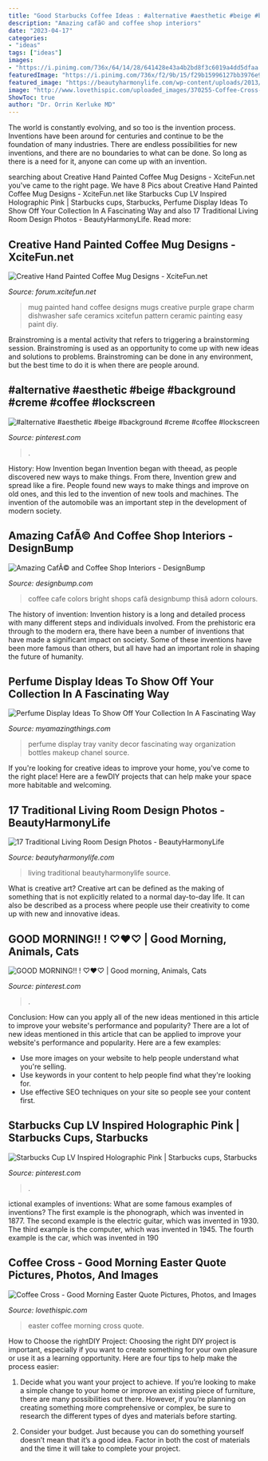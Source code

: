 ```yaml
---
title: "Good Starbucks Coffee Ideas : #alternative #aesthetic #beige #background #creme #coffee #lockscreen"
description: "Amazing cafã© and coffee shop interiors"
date: "2023-04-17"
categories:
- "ideas"
tags: ["ideas"]
images:
- "https://i.pinimg.com/736x/64/14/28/641428e43a4b2bd8f3c6019a4dd5dfaa.jpg"
featuredImage: "https://i.pinimg.com/736x/f2/9b/15/f29b15996127bb3976e9ae6b263551ba.jpg"
featured_image: "https://beautyharmonylife.com/wp-content/uploads/2013/07/traditional-living-room-1.jpg"
image: "http://www.lovethispic.com/uploaded_images/370255-Coffee-Cross-Good-Morning-Easter-Quote.png"
ShowToc: true
author: "Dr. Orrin Kerluke MD"
---
```



The world is constantly evolving, and so too is the invention process. Inventions have been around for centuries and continue to be the foundation of many industries. There are endless possibilities for new inventions, and there are no boundaries to what can be done. So long as there is a need for it, anyone can come up with an invention.

	

		
searching about Creative Hand Painted Coffee Mug Designs - XciteFun.net you've came to the right page. We have 8 Pics about Creative Hand Painted Coffee Mug Designs - XciteFun.net like Starbucks Cup LV Inspired Holographic Pink | Starbucks cups, Starbucks, Perfume Display Ideas To Show Off Your Collection In A Fascinating Way and also 17 Traditional Living Room Design Photos - BeautyHarmonyLife. Read more:
		
    
## Creative Hand Painted Coffee Mug Designs - XciteFun.net

<img loading=lazy src="http://img.xcitefun.net/users/2014/11/365670,xcitefun-coffee-mug-designs-7.jpg" onerror="this.onerror=null;this.src='https://tse2.mm.bing.net/th?id=OIP.ygNv2WWGWR_XIOHGPatl5AHaJ4&amp;pid=15.1';" alt="Creative Hand Painted Coffee Mug Designs - XciteFun.net">

_Source: forum.xcitefun.net_

>mug painted hand coffee designs mugs creative purple grape charm dishwasher safe ceramics xcitefun pattern ceramic painting easy paint diy. 

	

Brainstroming is a mental activity that refers to triggering a brainstorming session. Brainstroming is used as an opportunity to come up with new ideas and solutions to problems. Brainstroming can be done in any environment, but the best time to do it is when there are people around.

    
## #alternative #aesthetic #beige #background #creme #coffee #lockscreen

<img loading=lazy src="https://i.pinimg.com/736x/2f/2e/aa/2f2eaaa002a6501adf7d858c6bc3bdbd.jpg" onerror="this.onerror=null;this.src='https://tse1.mm.bing.net/th?id=OIP.cVbNw1CAv43LTrHz37SVzAHaNK&amp;pid=15.1';" alt="#alternative #aesthetic #beige #background #creme #coffee #lockscreen">

_Source: pinterest.com_

>. 

	

History: How Invention began
Invention began with theead, as people discovered new ways to make things. From there, Invention grew and spread like a fire. People found new ways to make things and improve on old ones, and this led to the invention of new tools and machines. The invention of the automobile was an important step in the development of modern society.

    
## Amazing CafÃ© And Coffee Shop Interiors - DesignBump

<img loading=lazy src="https://cdn.designbump.com/wp-content/uploads/2014/12/cafe-design-003.jpg" onerror="this.onerror=null;this.src='https://tse3.mm.bing.net/th?id=OIP.ULwM53x4o-0XiFkL9uHVfAHaJ4&amp;pid=15.1';" alt="Amazing CafÃ© and Coffee Shop Interiors - DesignBump">

_Source: designbump.com_

>coffee cafe colors bright shops cafã designbump thisâ adorn colours. 

	

The history of invention:
Invention history is a long and detailed process with many different steps and individuals involved. From the prehistoric era through to the modern era, there have been a number of inventions that have made a significant impact on society. Some of these inventions have been more famous than others, but all have had an important role in shaping the future of humanity.

    
## Perfume Display Ideas To Show Off Your Collection In A Fascinating Way

<img loading=lazy src="http://myamazingthings.com/wp-content/uploads/2017/12/perfume-display-ideas-2-.jpg" onerror="this.onerror=null;this.src='https://tse1.mm.bing.net/th?id=OIP.76UoReTR5eZpDjJjwrSJXwHaLH&amp;pid=15.1';" alt="Perfume Display Ideas To Show Off Your Collection In A Fascinating Way">

_Source: myamazingthings.com_

>perfume display tray vanity decor fascinating way organization bottles makeup chanel source. 

	

If you're looking for creative ideas to improve your home, you've come to the right place! Here are a fewDIY projects that can help make your space more habitable and welcoming.

    
## 17 Traditional Living Room Design Photos - BeautyHarmonyLife

<img loading=lazy src="https://beautyharmonylife.com/wp-content/uploads/2013/07/traditional-living-room-1.jpg" onerror="this.onerror=null;this.src='https://tse1.mm.bing.net/th?id=OIP.wPA3grbCI-Q4G0IhIPefcwHaKU&amp;pid=15.1';" alt="17 Traditional Living Room Design Photos - BeautyHarmonyLife">

_Source: beautyharmonylife.com_

>living traditional beautyharmonylife source. 

	

What is creative art?
Creative art can be defined as the making of something that is not explicitly related to a normal day-to-day life. It can also be described as a process where people use their creativity to come up with new and innovative ideas.

    
## GOOD MORNING!! ! ♡♥♡ | Good Morning, Animals, Cats

<img loading=lazy src="https://i.pinimg.com/736x/f2/9b/15/f29b15996127bb3976e9ae6b263551ba.jpg" onerror="this.onerror=null;this.src='https://tse1.mm.bing.net/th?id=OIP.tChss5TybRN8SmwyHJfCdQHaKF&amp;pid=15.1';" alt="GOOD MORNING!! ! ♡♥♡ | Good morning, Animals, Cats">

_Source: pinterest.com_

>. 

	

Conclusion: How can you apply all of the new ideas mentioned in this article to improve your website's performance and popularity?
There are a lot of new ideas mentioned in this article that can be applied to improve your website's performance and popularity. Here are a few examples: 
- Use more images on your website to help people understand what you're selling. 
- Use keywords in your content to help people find what they're looking for. 
- Use effective SEO techniques on your site so people see your content first.

    
## Starbucks Cup LV Inspired Holographic Pink | Starbucks Cups, Starbucks

<img loading=lazy src="https://i.pinimg.com/736x/64/14/28/641428e43a4b2bd8f3c6019a4dd5dfaa.jpg" onerror="this.onerror=null;this.src='https://tse4.mm.bing.net/th?id=OIP.kVk7lV5i1DAO5hnhDC0adQHaJ3&amp;pid=15.1';" alt="Starbucks Cup LV Inspired Holographic Pink | Starbucks cups, Starbucks">

_Source: pinterest.com_

>. 

	

ictional examples of inventions: What are some famous examples of inventions?
The first example is the phonograph, which was invented in 1877. The second example is the electric guitar, which was invented in 1930. The third example is the computer, which was invented in 1945. The fourth example is the car, which was invented in 190
    
## Coffee Cross - Good Morning Easter Quote Pictures, Photos, And Images

<img loading=lazy src="http://www.lovethispic.com/uploaded_images/370255-Coffee-Cross-Good-Morning-Easter-Quote.png" onerror="this.onerror=null;this.src='https://tse2.mm.bing.net/th?id=OIP.eVykF_tGj3Fm0xKjtJCzLAHaG8&amp;pid=15.1';" alt="Coffee Cross - Good Morning Easter Quote Pictures, Photos, and Images">

_Source: lovethispic.com_

>easter coffee morning cross quote. 

	

How to Choose the rightDIY Project:
Choosing the right DIY project is important, especially if you want to create something for your own pleasure or use it as a learning opportunity. Here are four tips to help make the process easier:
1. Decide what you want your project to achieve. If you’re looking to make a simple change to your home or improve an existing piece of furniture, there are many possibilities out there. However, if you’re planning on creating something more comprehensive or complex, be sure to research the different types of dyes and materials before starting.

2. Consider your budget. Just because you can do something yourself doesn’t mean that it’s a good idea. Factor in both the cost of materials and the time it will take to complete your project.

